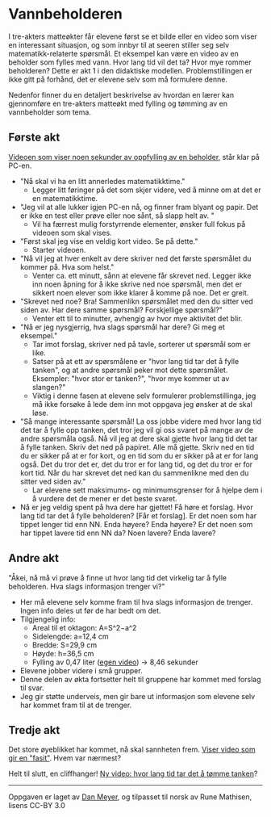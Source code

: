 # Vannbeholderen

I tre-akters matteøkter får elevene først se et bilde eller en video som viser en interessant situasjon, og som innbyr til at seeren stiller seg selv matematikk-relaterte spørsmål. Et eksempel kan være en video av en beholder som fylles med vann. Hvor lang tid vil det ta? Hvor mye rommer beholderen? Dette er akt 1 i den didaktiske modellen. Problemstillingen er ikke gitt på forhånd, det er elevene selv som må formulere denne.

Nedenfor finner du en detaljert beskrivelse av hvordan en lærer kan gjennomføre en tre-akters matteøkt med fylling og tømming av en vannbeholder som tema.

## Første akt

[Videoen som viser noen sekunder av oppfylling av en beholder](https://mrmeyer.com/threeacts/watertank/act1/act1.mov), står klar på PC-en.
 *  "Nå skal vi ha en litt annerledes matematikktime."
    *  Legger litt føringer på det som skjer videre, ved å minne om at det er en matematikktime. 
 *  "Jeg vil at alle lukker igjen PC-en nå, og finner fram blyant og papir. Det er ikke en test eller prøve eller noe sånt, så slapp helt av. "
    *  Vil ha færrest mulig forstyrrende elementer, ønsker full fokus på videoen som skal vises.
 *  "Først skal jeg vise en veldig kort video. Se på dette."
    *  Starter videoen.
 *  "Nå vil jeg at hver enkelt av dere skriver ned det første spørsmålet du kommer på. Hva som helst."
    *  Venter ca. ett minutt, sånn at elevene får skrevet ned. Legger ikke inn noen åpning for å ikke skrive ned noe spørsmål, men det er sikkert noen elever som ikke klarer å komme på noe. Det er greit.
 *  "Skrevet ned noe? Bra! Sammenlikn spørsmålet med den du sitter ved siden av. Har dere samme spørsmål? Forskjellige spørsmål?"
    *  Venter ett til to minutter, avhengig av hvor mye aktivitet det blir.
 *  "Nå er jeg nysgjerrig, hva slags spørsmål har dere? Gi meg et eksempel."
    *  Tar imot forslag, skriver ned på tavle, sorterer ut spørsmål som er like.
    *  Satser på at ett av spørsmålene er "hvor lang tid tar det å fylle tanken", og at andre spørsmål peker mot dette spørsmålet. Eksempler: "hvor stor er tanken?", "hvor mye kommer ut av slangen?" 
    *  Viktig i denne fasen at elevene selv formulerer problemstillinga, jeg må ikke forsøke å lede dem inn mot oppgava jeg ønsker at de skal løse.
 *  "Så mange interessante spørsmål! La oss jobbe videre med hvor lang tid det tar å fylle opp tanken, det tror jeg vil gi oss svaret på mange av de andre spørsmåla også. Nå vil jeg at dere skal gjette hvor lang tid det tar å fylle tanken. Skriv det ned på papiret. Alle må gjette. Skriv ned en tid du er sikker på at er for kort, og en tid som du er sikker på at er for lang også. Det du tror det er, det du tror er for lang tid, og det du tror er for kort tid. Når du har skrevet det ned kan du sammenlikne med den du sitter ved siden av."
    *  Lar elevene sett maksimums- og minimumsgrenser for å hjelpe dem i å vurdere det de mener er det beste svaret.
 *  Nå er jeg veldig spent på hva dere har gjettet! Få høre et forslag. Hvor lang tid tar det å fylle beholderen? [Får et forslag]. Er det noen som har tippet lenger tid enn NN. Enda høyere? Enda høyere? Er det noen som har tippet lavere tid enn NN da? Noen lavere? Enda lavere?
	
## Andre akt

"Åkei, nå må vi prøve å finne ut hvor lang tid det virkelig tar å fylle beholderen. Hva slags informasjon trenger vi?"
 *  Her må elevene selv komme fram til hva slags informasjon de trenger. Ingen info deles ut før de har bedt om det.
 *  Tilgjengelig info:
    *  Areal til et oktagon: A=S^2−a^2
    *  Sidelengde: a=12,4 cm
    *  Bredde: S=29,9 cm
    *  Høyde: h=36,5 cm
    *  Fylling av 0,47 liter ([egen video](https://mrmeyer.com/threeacts/watertank/act2/act2.mov)) -> 8,46 sekunder
 *  Elevene jobber videre i små grupper.
 *  Denne delen av økta fortsetter helt til gruppene har kommet med forslag til svar.
 *  Jeg gir støtte underveis, men gir bare ut informasjon som elevene selv har kommet fram til at de trenger.

## Tredje akt

Det store øyeblikket har kommet, nå skal sannheten frem. [Viser video som gir en "fasit"](https://mrmeyer.com/threeacts/watertank/act3/act3.mov). Hvem var nærmest? 

Helt til slutt, en cliffhanger! [Ny video: hvor lang tid tar det å tømme tanken](https://mrmeyer.com/threeacts/watertank/sequel/act1-sequel.mov)?

--- 
Oppgaven er laget av [Dan Meyer](https://mrmeyer.com/threeacts/watertank/), og tilpasset til norsk av Rune Mathisen, lisens CC-BY 3.0
